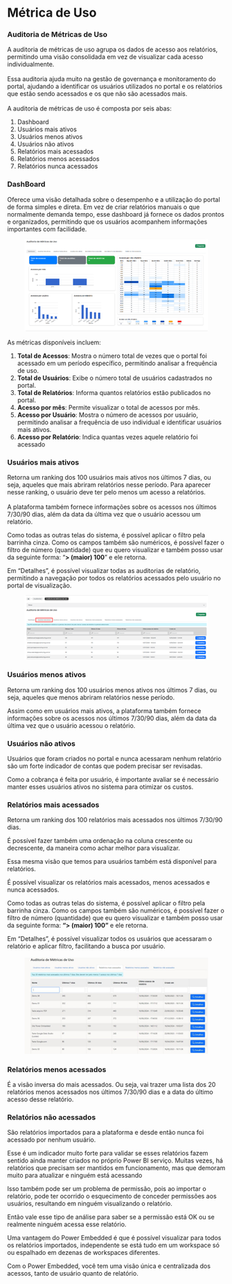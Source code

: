 # Métrica de Uso

### Auditoria de Métricas de Uso

A auditoria de métricas de uso agrupa os dados de acesso aos relatórios, permitindo uma visão consolidada em vez de visualizar cada acesso individualmente.\
\
Essa auditoria ajuda muito na gestão de governança e monitoramento do portal, ajudando a identificar os usuários utilizados no portal e os relatórios que estão sendo acessados e os que não são acessados mais.\
\
A auditoria de métricas de uso é composta por seis abas:

1. Dashboard&#x20;
2. Usuários mais ativos
3. Usuários menos ativos
4. Usuários não ativos
5. Relatórios mais acessados
6. Relatórios menos acessados
7. Relatórios nunca acessados



### DashBoard

Oferece  uma visão detalhada sobre o desempenho e a utilização do portal de forma simples e direta. Em vez de criar relatórios manuais o que normalmente demanda tempo, esse dashboard já fornece os dados prontos e organizados, permitindo que os usuários acompanhem informações importantes com facilidade.

<figure><img src="../../.gitbook/assets/audi.png" alt=""><figcaption></figcaption></figure>

&#x20;As métricas disponíveis incluem:

1. **Total de Acessos**: Mostra o número total de vezes que o portal foi acessado em um período específico, permitindo analisar a frequência de uso.
2. **Total de Usuários**: Exibe o número total de usuários cadastrados no portal.
3. **Total de Relatórios**: Informa quantos relatórios estão publicados no portal.
4. **Acesso por mês**: Permite visualizar o total de acessos por mês.
5. **Acesso por Usuário**: Mostra o número de acessos por usuário, permitindo analisar a frequência de uso individual e identificar usuários mais ativos.
6. **Acesso por Relatório**: Indica quantas vezes aquele relatório foi acessado



### Usuários mais ativos

Retorna um ranking dos 100 usuários mais ativos nos últimos 7 dias, ou seja, aqueles que mais abriram relatórios nesse período. Para aparecer nesse ranking, o usuário deve ter pelo menos um acesso a relatórios.\
\
A plataforma também fornece informações sobre os acessos nos últimos 7/30/90 dias, além da data da última vez que o usuário acessou um relatório.

Como todas as outras telas do sistema, é possível aplicar o filtro pela barrinha cinza. Como os campos também são numéricos, é possível fazer o filtro de número (quantidade) que eu quero visualizar e também posso usar da seguinte forma: “**> (maior) 100**” e ele retorna.

Em “Detalhes”, é possível visualizar todas as auditorias de relatório, permitindo a navegação por todos os relatórios acessados pelo usuário no portal de visualização.

<figure><img src="../../.gitbook/assets/Screenshot_39.png" alt=""><figcaption></figcaption></figure>

### Usuários menos ativos

Retorna um ranking dos 100 usuários menos ativos nos últimos 7 dias, ou seja, aqueles que menos abriram relatórios nesse período.&#x20;

Assim como em usuários mais ativos, a plataforma também fornece informações sobre os acessos nos últimos 7/30/90 dias, além da data da última vez que o usuário acessou o relatório.



### Usuários não ativos

Usuários que foram criados no portal e nunca acessaram nenhum relatório são um forte indicador de contas que podem precisar ser revisadas.&#x20;

Como a cobrança é feita por usuário, é importante avaliar se é necessário manter esses usuários ativos no sistema para otimizar os custos.



### Relatórios mais acessados

Retorna um ranking dos 100 relatórios mais acessados nos últimos 7/30/90 dias.

É possível fazer também uma ordenação na coluna crescente ou decrescente, da maneira como achar melhor para visualizar.

Essa mesma visão que temos para usuários também está disponível para relatórios.

É possível visualizar os relatórios mais acessados, menos acessados e nunca acessados.

Como todas as outras telas do sistema, é possível aplicar o filtro pela barrinha cinza. Como os campos também são numéricos, é possível fazer o filtro de número (quantidade) que eu quero visualizar e também posso usar da seguinte forma: **“> (maior) 100”** e ele retorna.

Em “Detalhes”, é possível visualizar todos os usuários que acessaram o relatório e aplicar filtro, facilitando a busca por usuário.

<figure><img src="../../.gitbook/assets/image (119).png" alt=""><figcaption></figcaption></figure>



### Relatórios menos acessados

É a visão inversa do mais acessados. Ou seja, vai trazer uma lista dos 20 relatórios menos acessados nos últimos 7/30/90 dias e a data do último acesso desse relatório.



### Relatórios não acessados

São relatórios importados para a plataforma e desde então nunca foi acessado por nenhum usuário.&#x20;

Esse é um indicador muito forte para validar se esses relatórios fazem sentido ainda manter criados no próprio Power BI serviço. Muitas vezes, há relatórios que precisam ser mantidos em funcionamento, mas que demoram muito para atualizar e ninguém está acessando

Isso também pode ser um problema de permissão, pois ao importar o relatório, pode ter ocorrido o esquecimento de conceder permissões aos usuários, resultando em ninguém visualizando o relatório.&#x20;

Então vale esse tipo de análise para saber se a permissão está OK ou se realmente ninguém acessa esse relatório.

Uma vantagem do Power Embedded é que é possível visualizar para todos os relatórios importados, independente se está tudo em um workspace só ou espalhado em dezenas de workspaces diferentes.



Com o Power Embedded, você tem uma visão única e centralizada dos acessos, tanto de usuário quanto de relatório.

